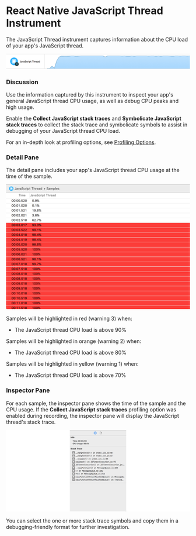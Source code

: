 # React Native JavaScript Thread Instrument

The JavaScript Thread instrument captures information about the CPU load of your app's JavaScript thread.

![JavaScript Thread](Resources/Instrument_RNJSThread.png "JavaScript Thread")

### Discussion

Use the information captured by this instrument to inspect your app's general JavaScript thread CPU usage, as well as debug CPU peaks and high usage.

Enable the **Collect JavaScript stack traces** and **Symbolicate JavaScript stack traces** to collect the stack trace and symbolicate symbols to assist in debugging of your JavaScript thread CPU load.

For an in-depth look at profiling options, see [Profiling Options](ProfilingOptions.md).

### Detail Pane

The detail pane includes your app's JavaScript thread CPU usage at the time of the sample.

![JavaScript Thread Detail Pane](Resources/Instrument_JavaScriptThread_DetailPane.png "JavaScript Thread Detail Pane")

Samples will be highlighted in red (warning 3) when:

* The JavaScript thread CPU load is above 90%

Samples will be highlighted in orange (warning 2) when:

* The JavaScript thread CPU load is above 80%

Samples will be highlighted in yellow (warning 1) when:

* The JavaScript thread CPU load is above 70%

### Inspector Pane

For each sample, the inspector pane shows the time of the sample and the CPU usage. If the **Collect JavaScript stack traces** profiling option was enabled during recording, the inspector pane will display the JavaScript thread's stack trace.

![JavaScript Thread Inspector Pane](Resources/Instrument_JavaScriptThread_InspectorPane.png "JavaScript Thread Inspector Pane")

You can select the one or more stack trace symbols and copy them in a debugging-friendly format for further investigation.